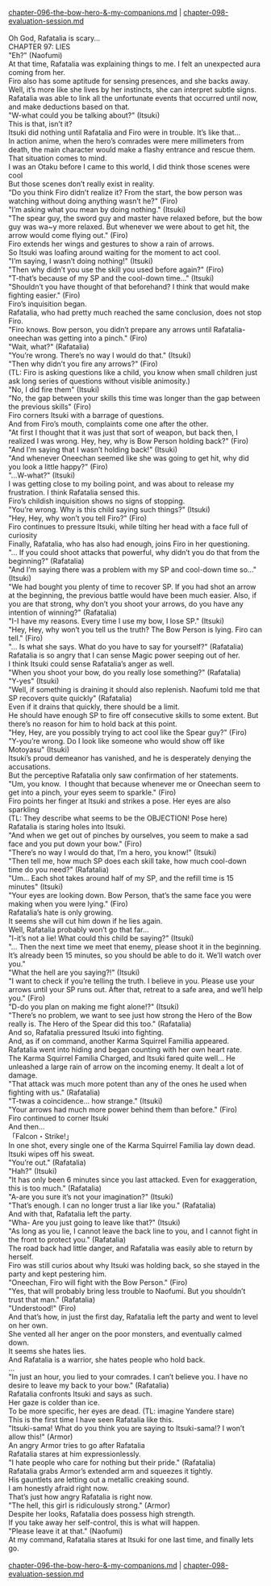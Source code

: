 [chapter-096-the-bow-hero-&-my-companions.md](./chapter-096-the-bow-hero-&-my-companions.md) | [chapter-098-evaluation-session.md](./chapter-098-evaluation-session.md) <br/>
<br/>
Oh God, Rafatalia is scary…<br/>
CHAPTER 97: LIES<br/>
"Eh?" (Naofumi)<br/>
At that time, Rafatalia was explaining things to me. I felt an unexpected aura coming from her.<br/>
Firo also has some aptitude for sensing presences, and she backs away.<br/>
Well, it’s more like she lives by her instincts, she can interpret subtle signs.<br/>
Rafatalia was able to link all the unfortunate events that occurred until now, and make deductions based on that.<br/>
"W-what could you be talking about?" (Itsuki)<br/>
This is that, isn’t it?<br/>
Itsuki did nothing until Rafatalia and Firo were in trouble. It’s like that…<br/>
In action anime, when the hero’s comrades were mere millimeters from death, the main character would make a flashy entrance and rescue them. That situation comes to mind.<br/>
I was an Otaku before I came to this world, I did think those scenes were cool<br/>
But those scenes don’t really exist in reality.<br/>
"Do you think Firo didn’t realize it? From the start, the bow person was watching without doing anything wasn’t he?" (Firo)<br/>
"I’m asking what you mean by doing nothing." (Itsuki)<br/>
"The spear guy, the sword guy and master have relaxed before, but the bow guy was wa~y more relaxed. But whenever we were about to get hit, the arrow would come flying out." (Firo)<br/>
Firo extends her wings and gestures to show a rain of arrows.<br/>
So Itsuki was loafing around waiting for the moment to act cool.<br/>
"I’m saying, I wasn’t doing nothing!" (Itsuki)<br/>
"Then why didn’t you use the skill you used before again?" (Firo)<br/>
"T-that’s because of my SP and the cool-down time…" (Itsuki)<br/>
"Shouldn’t you have thought of that beforehand? I think that would make fighting easier." (Firo)<br/>
Firo’s inquisition began.<br/>
Rafatalia, who had pretty much reached the same conclusion, does not stop Firo.<br/>
"Firo knows. Bow person, you didn’t prepare any arrows until Rafatalia-oneechan was getting into a pinch." (Firo)<br/>
"Wait, what?" (Rafatalia)<br/>
"You’re wrong. There’s no way I would do that." (Itsuki)<br/>
"Then why didn’t you fire any arrows?" (Firo)<br/>
(TL: Firo is asking questions like a child, you know when small children just ask long series of questions without visible animosity.)<br/>
"No, I did fire them" (Itsuki)<br/>
"No, the gap between your skills this time was longer than the gap between the previous skills" (Firo)<br/>
Firo corners Itsuki with a barrage of questions.<br/>
And from Firo’s mouth, complaints come one after the other.<br/>
"At first I thought that it was just that sort of weapon, but back then, I realized I was wrong. Hey, hey, why is Bow Person holding back?" (Firo)<br/>
"And I’m saying that I wasn’t holding back!" (Itsuki)<br/>
"And whenever Oneechan seemed like she was going to get hit, why did you look a little happy?" (Firo)<br/>
"…W-what?" (Itsuki)<br/>
I was getting close to my boiling point, and was about to release my frustration. I think Rafatalia sensed this.<br/>
Firo’s childish inquisition shows no signs of stopping.<br/>
"You’re wrong. Why is this child saying such things?" (Itsuki)<br/>
"Hey, Hey, why won’t you tell Firo?" (Firo)<br/>
Firo continues to pressure Itsuki, while tilting her head with a face full of curiosity<br/>
Finally, Rafatalia, who has also had enough, joins Firo in her questioning.<br/>
"… If you could shoot attacks that powerful, why didn’t you do that from the beginning?" (Rafatalia)<br/>
"And I’m saying there was a problem with my SP and cool-down time so…" (Itsuki)<br/>
"We had bought you plenty of time to recover SP. If you had shot an arrow at the beginning, the previous battle would have been much easier. Also, if you are that strong, why don’t you shoot your arrows, do you have any intention of winning?" (Rafatalia)<br/>
"I-I have my reasons. Every time I use my bow, I lose SP." (Itsuki)<br/>
"Hey, Hey, why won’t you tell us the truth? The Bow Person is lying. Firo can tell." (Firo)<br/>
"… Is what she says. What do you have to say for yourself?" (Rafatalia)<br/>
Rafatalia is so angry that I can sense Magic power seeping out of her.<br/>
I think Itsuki could sense Rafatalia’s anger as well.<br/>
"When you shoot your bow, do you really lose something?" (Rafatalia)<br/>
"Y-yes" (Itsuki)<br/>
"Well, if something is draining it should also replenish. Naofumi told me that SP recovers quite quickly" (Rafatalia)<br/>
Even if it drains that quickly, there should be a limit.<br/>
He should have enough SP to fire off consecutive skills to some extent. But there’s no reason for him to hold back at this point.<br/>
"Hey, Hey, are you possibly trying to act cool like the Spear guy?" (Firo)<br/>
"Y-you’re wrong. Do I look like someone who would show off like Motoyasu" (Itsuki)<br/>
Itsuki’s proud demeanor has vanished, and he is desperately denying the accusations.<br/>
But the perceptive Rafatalia only saw confirmation of her statements.<br/>
"Um, you know.  I thought that because whenever me or Oneechan seem to get into a pinch, your eyes seem to sparkle." (Firo)<br/>
Firo points her finger at Itsuki and strikes a pose. Her eyes are also sparkling<br/>
(TL: They describe what seems to be the OBJECTION! Pose here)<br/>
Rafatalia is staring holes into Itsuki.<br/>
"And when we get out of pinches by ourselves, you seem to make a sad face and you put down your bow." (Firo)<br/>
"There’s no way I would do that, I’m a hero, you know!" (Itsuki)<br/>
"Then tell me, how much SP does each skill take, how much cool-down time do you need?" (Rafatalia)<br/>
"Um… Each shot takes around half of my SP, and the refill time is 15 minutes" (Itsuki)<br/>
"Your eyes are looking down. Bow Person, that’s the same face you were making when you were lying." (Firo)<br/>
Rafatalia’s hate is only growing.<br/>
It seems she will cut him down if he lies again.<br/>
Well, Rafatalia probably won’t go that far…<br/>
"I-it’s not a lie! What could this child be saying?" (Itsuki)<br/>
"… Then the next time we meet that enemy, please shoot it in the beginning. It’s already been 15 minutes, so you should be able to do it. We’ll watch over you."<br/>
"What the hell are you saying?!" (Itsuki)<br/>
"I want to check if you’re telling the truth. I believe in you. Please use your arrows until your SP runs out. After that, retreat to a safe area, and we’ll help you." (Firo)<br/>
"D-do you plan on making me fight alone!?" (Itsuki)<br/>
"There’s no problem, we want to see just how strong the Hero of the Bow really is. The Hero of the Spear did this too." (Rafatalia)<br/>
And so, Rafatalia pressured Itsuki into fighting.<br/>
And, as if on command, another Karma Squirrel Famillia appeared.<br/>
Rafatalia went into hiding and began counting with her own heart rate.<br/>
The Karma Squirrel Familia Charged, and Itsuki fared quite well… He unleashed a large rain of arrow on the incoming enemy. It dealt a lot of damage.<br/>
"That attack was much more potent than any of the ones he used when fighting with us." (Rafatalia)<br/>
"T-twas a coincidence… how strange." (Itsuki)<br/>
"Your arrows had much more power behind them than before." (Firo)<br/>
Firo continued to corner Itsuki<br/>
And then…<br/>
「Falcon・Strike!」<br/>
In one shot, every single one of the Karma Squirrel Familia lay down dead.<br/>
Itsuki wipes off his sweat.<br/>
"You’re out." (Rafatalia)<br/>
"Hah?" (Itsuki)<br/>
"It has only been 6 minutes since you last attacked. Even for exaggeration, this is too much." (Rafatalia)<br/>
"A-are you sure it’s not your imagination?" (Itsuki)<br/>
"That’s enough. I can no longer trust a liar like you." (Rafatalia)<br/>
And with that, Rafatalia left the party.<br/>
"Wha- Are you just going to leave like that?" (Itsuki)<br/>
"As long as you lie, I cannot leave the back line to you, and I cannot fight in the front to protect you." (Rafatalia)<br/>
The road back had little danger, and Rafatalia was easily able to return by herself.<br/>
Firo was still curios about why Itsuki was holding back, so she stayed in the party and kept pestering him.<br/>
"Oneechan, Firo will fight with the Bow Person." (Firo)<br/>
"Yes, that will probably bring less trouble to Naofumi. But you shouldn’t trust that man." (Rafatalia)<br/>
"Understood!" (Firo)<br/>
And that’s how, in just the first day, Rafatalia left the party and went to level on her own.<br/>
She vented all her anger on the poor monsters, and eventually calmed down.<br/>
It seems she hates lies.<br/>
And Rafatalia is a warrior, she hates people who hold back.<br/>
…<br/>
"In just an hour, you lied to your comrades. I can’t believe you. I have no desire to leave my back to your bow." (Rafatalia)<br/>
Rafatalia confronts Itsuki and says as such.<br/>
Her gaze is colder than ice.<br/>
To be more specific, her eyes are dead. (TL: imagine Yandere stare)<br/>
This is the first time I have seen Rafatalia like this.<br/>
"Itsuki-sama! What do you think you are saying to Itsuki-sama!? I won’t allow this!" (Armor)<br/>
An angry Armor tries to go after Rafatalia<br/>
Rafatalia stares at him expressionlessly.<br/>
"I hate people who care for nothing but their pride." (Rafatalia)<br/>
Rafatalia grabs Armor’s extended arm and squeezes it tightly.<br/>
His gauntlets are letting out a metallic creaking sound.<br/>
I am honestly afraid right now.<br/>
That’s just how angry Rafatalia is right now.<br/>
"The hell, this girl is ridiculously strong." (Armor)<br/>
Despite her looks, Rafatalia does possess high strength.<br/>
If you take away her self-control, this is what will happen.<br/>
"Please leave it at that." (Naofumi)<br/>
At my command, Rafatalia stares at Itsuki for one last time, and finally lets go.<br/>
<br/>
[chapter-096-the-bow-hero-&-my-companions.md](./chapter-096-the-bow-hero-&-my-companions.md) | [chapter-098-evaluation-session.md](./chapter-098-evaluation-session.md) <br/>
